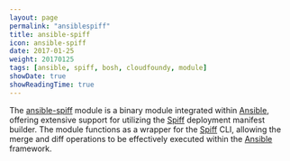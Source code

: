 ```yaml
---
layout: page
permalink: "ansiblespiff"
title: ansible-spiff
icon: ansible-spiff
date: 2017-01-25
weight: 20170125
tags: [ansible, spiff, bosh, cloudfoundy, module]
showDate: true
showReadingTime: true
---
```

The [ansible-spiff](https://github.com/ipolyzos/ansible-spiff/) module is a binary module integrated within [Ansible](https://github.com/ansible/ansible), offering extensive support for utilizing the [Spiff](https://github.com/cloudfoundry-incubator/spiff) deployment manifest builder. The module functions as a wrapper for the [Spiff](https://github.com/cloudfoundry-incubator/spiff) CLI, allowing the merge and diff operations to be effectively executed within the [Ansible](https://github.com/ansible/ansible) framework.
